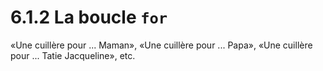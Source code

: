 # 6.1.2 La boucle `for`

«Une cuillère pour ... Maman», «Une cuillère pour ... Papa», «Une cuillère pour ... Tatie Jacqueline», etc.